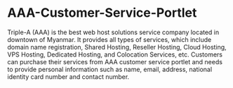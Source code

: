 # AAA-Customer-Service-Portlet
Triple-A (AAA) is the best web host solutions service company located in downtown of Myanmar. It provides all types of services, which include domain name registration, Shared Hosting, Reseller Hosting, Cloud Hosting, VPS Hosting, Dedicated Hosting, and Colocation Services, etc. Customers can purchase their services from AAA customer service portlet and needs to provide personal information such as name, email, address, national identity card number and contact number.
